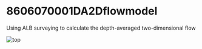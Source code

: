 # 8606070001DA2Dflowmodel
Using ALB surveying to calculate the depth-averaged two-dimensional flow

![top](top.gif) 